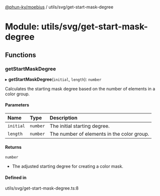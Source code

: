 [@phun-ky/moebius](../README.md) / utils/svg/get-start-mask-degree

# Module: utils/svg/get-start-mask-degree

## Functions

### getStartMaskDegree

▸ **getStartMaskDegree**(`initial`, `length`): `number`

Calculates the starting mask degree based on the number of elements in a color group.

#### Parameters

| Name | Type | Description |
| :------ | :------ | :------ |
| `initial` | `number` | The initial starting degree. |
| `length` | `number` | The number of elements in the color group. |

#### Returns

`number`

- The adjusted starting degree for creating a color mask.

#### Defined in

utils/svg/get-start-mask-degree.ts:8
